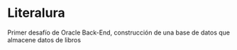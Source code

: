 # Literalura
Primer desafío de Oracle Back-End, construcción de una base de datos que almacene datos de libros

